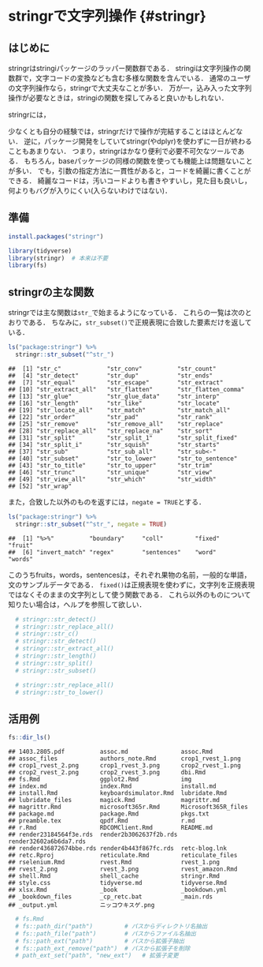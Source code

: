 # stringrで文字列操作 {#stringr}

<!--
-->

## はじめに

stringrはstringiパッケージのラッパー関数群である．
stringiは文字列操作の関数群で，文字コードの変換なども含む多様な関数を含んでいる．
通常のユーザの文字列操作なら，stringrで大丈夫なことが多い．
万が一，込み入った文字列操作が必要なときは，stringiの関数を探してみると良いかもしれない．

stringrには，

少なくとも自分の経験では，stringrだけで操作が完結することはほとんどない．
逆に，パッケージ開発をしていてstringr(やdplyr)を使わずに一日が終わることもあまりない．
つまり，stringrはかなり便利で必要不可欠なツールである．
もちろん，baseパッケージの同様の関数を使っても機能上は問題ないことが多い．
でも，引数の指定方法に一貫性があると，コードを綺麗に書くことができる．
綺麗なコードは，汚いコードよりも書きやすいし，見た目も良いし，何よりもバグが入りにくい(入らないわけではない)．

## 準備



```r
install.packages("stringr")
```


```r
library(tidyverse)
library(stringr)  # 本来は不要
library(fs)
```


<!--
## stringrとbase
https://heavywatal.github.io/rstats/stringr.html
https://rstudio-pubs-static.s3.amazonaws.com/92478_6704b96865e449b4bad7acb71443c8bc.html

### baseパッケージ

### stringrパッケージ
-->


## stringrの主な関数

stringrでは主な関数は`str_`で始まるようになっている．
これらの一覧は次のとおりである．
ちなみに，`str_subset()`で正規表現に合致した要素だけを返している．


```r
ls("package:stringr") %>%
  stringr::str_subset("^str_")
```

```
##  [1] "str_c"             "str_conv"          "str_count"        
##  [4] "str_detect"        "str_dup"           "str_ends"         
##  [7] "str_equal"         "str_escape"        "str_extract"      
## [10] "str_extract_all"   "str_flatten"       "str_flatten_comma"
## [13] "str_glue"          "str_glue_data"     "str_interp"       
## [16] "str_length"        "str_like"          "str_locate"       
## [19] "str_locate_all"    "str_match"         "str_match_all"    
## [22] "str_order"         "str_pad"           "str_rank"         
## [25] "str_remove"        "str_remove_all"    "str_replace"      
## [28] "str_replace_all"   "str_replace_na"    "str_sort"         
## [31] "str_split"         "str_split_1"       "str_split_fixed"  
## [34] "str_split_i"       "str_squish"        "str_starts"       
## [37] "str_sub"           "str_sub_all"       "str_sub<-"        
## [40] "str_subset"        "str_to_lower"      "str_to_sentence"  
## [43] "str_to_title"      "str_to_upper"      "str_trim"         
## [46] "str_trunc"         "str_unique"        "str_view"         
## [49] "str_view_all"      "str_which"         "str_width"        
## [52] "str_wrap"
```

また，合致した以外のものを返すには，`negate = TRUE`とする．


```r
ls("package:stringr") %>%
  stringr::str_subset("^str_", negate = TRUE)
```

```
##  [1] "%>%"          "boundary"     "coll"         "fixed"        "fruit"       
##  [6] "invert_match" "regex"        "sentences"    "word"         "words"
```

このうちfruits，words，sentencesは，それぞれ果物の名前，一般的な単語，文のサンプルデータである．
`fixed()`は正規表現を使わずに，文字列を正規表現ではなくそのままの文字列として使う関数である．
これら以外のものについて知りたい場合は，ヘルプを参照して欲しい．


```r
  # stringr::str_detect()
  # stringr::str_replace_all()
  # stringr::str_c()
  # stringr::str_detect()
  # stringr::str_extract_all()
  # stringr::str_length()
  # stringr::str_split()
  # stringr::str_subset()

  # stringr::str_replace_all()
  # stringr::str_to_lower()
```


## 活用例


```r
fs::dir_ls()
```

```
## 1403.2805.pdf          assoc.md               assoc.Rmd              
## assoc_files            authors_note.Rmd       crop1_rvest_1.png      
## crop1_rvest_2.png      crop1_rvest_3.png      crop2_rvest_1.png      
## crop2_rvest_2.png      crop2_rvest_3.png      dbi.Rmd                
## fs.Rmd                 ggplot2.Rmd            img                    
## index.md               index.Rmd              install.md             
## install.Rmd            keyboardsimulator.Rmd  lubridate.Rmd          
## lubridate_files        magick.Rmd             magrittr.md            
## magrittr.Rmd           microsoft365r.Rmd      Microsoft365R_files    
## package.md             package.Rmd            pkgs.txt               
## preamble.tex           qpdf.Rmd               r.md                   
## r.Rmd                  RDCOMClient.Rmd        README.md              
## render23184564f3e.rds  render2b3062637f2b.rds render32602a6b6da7.rds 
## render436872674bbe.rds render4b443f867fc.rds  retc-blog.lnk          
## retc.Rproj             reticulate.Rmd         reticulate_files       
## rselenium.Rmd          rvest.Rmd              rvest_1.png            
## rvest_2.png            rvest_3.png            rvest_amazon.Rmd       
## shell.Rmd              shell_cache            stringr.Rmd            
## style.css              tidyverse.md           tidyverse.Rmd          
## xlsx.Rmd               _book                  _bookdown.yml          
## _bookdown_files        _cp_retc.bat           _main.rds              
## _output.yml            ニッコウキスゲ.png
```

```r
  # fs.Rmd
  # fs::path_dir("path")         # パスからディレクトリ名抽出   
  # fs::path_file("path")        # パスからファイル名抽出   
  # fs::path_ext("path")         # パスから拡張子抽出   
  # fs::path_ext_remove("path")  # パスから拡張子を削除   
  # path_ext_set("path", "new_ext")   # 拡張子変更   
```

